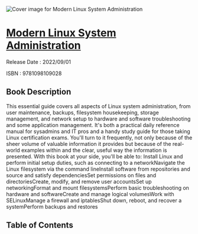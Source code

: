 ![Cover image for Modern Linux System Administration](https://imgdetail.ebookreading.net/cover/cover/202109/EB9781098109028.jpg)

[Modern Linux System Administration](https://ebookreading.net/view/book/Modern+Linux+System+Administration-EB9781098109028_1.html "Modern Linux System Administration")
====================================================================================================================

Release Date : 2022/09/01

ISBN : 9781098109028

Book Description
-----------------

This essential guide covers all aspects of Linux system administration, from user maintenance, backups, filesystem housekeeping, storage management, and network setup to hardware and software troubleshooting and some application management. It's both a practical daily reference manual for sysadmins and IT pros and a handy study guide for those taking Linux certification exams.
You'll turn to it frequently, not only because of the sheer volume of valuable information it provides but because of the real-world examples within and the clear, useful way the information is presented. With this book at your side, you'll be able to:
Install Linux and perform initial setup duties, such as connecting to a networkNavigate the Linux filesystem via the command lineInstall software from repositories and source and satisfy dependenciesSet permissions on files and directoriesCreate, modify, and remove user accountsSet up networkingFormat and mount filesystemsPerform basic troubleshooting on hardware and softwareCreate and manage logical volumesWork with SELinuxManage a firewall and iptablesShut down, reboot, and recover a systemPerform backups and restores

Table of Contents
-----------------

